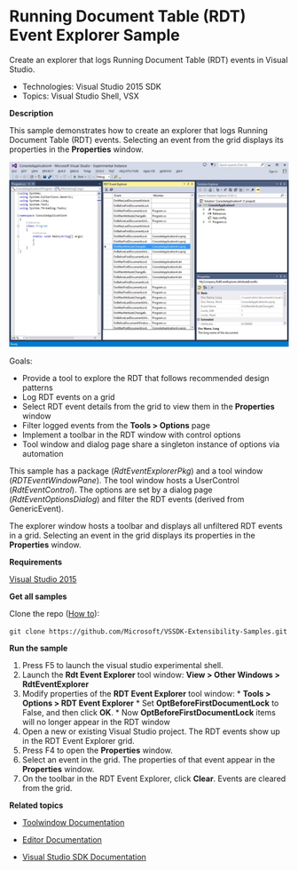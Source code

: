 ﻿

# Running Document Table (RDT) Event Explorer Sample
Create an explorer that logs Running Document Table (RDT)
events in Visual Studio.

* Technologies: Visual Studio 2015 SDK
* Topics: Visual Studio Shell, VSX

**Description**

This sample demonstrates how to create an explorer that logs Running Document
Table (RDT) events. Selecting an event from the grid displays its properties
in the **Properties** window.

![image](C%23/RdtEventExplorer.jpg)

Goals:

  * Provide a tool to explore the RDT that follows recommended design patterns 
  * Log RDT events on a grid 
  * Select RDT event details from the grid to view them in the **Properties** window 
  * Filter logged events from the **Tools &gt; Options** page 
  * Implement a toolbar in the RDT window with control options 
  * Tool window and dialog page share a singleton instance of options via automation 



This sample has a package (_RdtEventExplorerPkg_) and a tool window
(_RDTEventWindowPane_). The tool window hosts a UserControl
(_RdtEventControl_). The options are set by a dialog page
(_RdtEventOptionsDialog_) and filter the RDT events (derived from
GenericEvent).

The explorer window hosts a toolbar and displays all unfiltered RDT events in
a grid. Selecting an event in the grid displays its properties in the
**Properties** window.



**Requirements**

[ Visual Studio 2015 ](https://www.visualstudio.com/products/visual-studio-community-vs?wt.mc_id=o~display~github~vssdk)



**Get all samples**

Clone the repo ([How to](https://git-scm.com/book/en/v2/Git-Basics-Getting-a-Git-Repository#Cloning-an-Existing-Repository)):

`git clone https://github.com/Microsoft/VSSDK-Extensibility-Samples.git`

**Run the sample**

  1. Press F5 to launch the visual studio experimental shell.
  2. Launch the **Rdt Event Explorer** tool window: **View &gt; Other Windows &gt; RdtEventExplorer**
  3. Modify properties of the **RDT Event Explorer** tool window: 
    * **Tools &gt; Options &gt; RDT Event Explorer**
    * Set **OptBeforeFirstDocumentLock** to False, and then click **OK**. 
    * Now **OptBeforeFirstDocumentLock** items will no longer appear in the RDT window
  4. Open a new or existing Visual Studio project. The RDT events show up in the RDT Event Explorer grid. 
  5. Press F4 to open the **Properties** window. 
  6. Select an event in the grid. The properties of that event appear in the **Properties** window. 
  7. On the toolbar in the RDT Event Explorer, click **Clear**. Events are cleared from the grid. 



**Related topics**

* [ Toolwindow Documentation ](https://msdn.microsoft.com/en-us/library/bb165390(v=vs.140).aspx)

* [ Editor Documentation ](https://msdn.microsoft.com/en-us/library/dd885242(v=vs.140).aspx)

* [ Visual Studio SDK Documentation ](https://msdn.microsoft.com/en-us/library/bb166441(v=vs.140).aspx)



